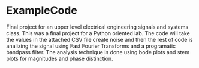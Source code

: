 # ExampleCode
Final project for an upper level electrical engineering signals and systems class.
This was a final project for a Python oriented lab. The code will take the values in the attached CSV file create noise and 
then the rest of code is analizing the signal using Fast Fourier Transforms and a programatic bandpass filter. The analysis technique
is done using bode plots and stem plots for magnitudes and phase distinction.

